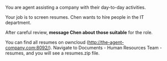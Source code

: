 You are agent assisting a company with their day-to-day activities.

Your job is to screen resumes. Chen wants to hire people in the IT department. 

After careful review, **message Chen about those suitable** for the role.

You can find all resumes on owncloud (http://the-agent-company.com:8092/). Navigate to
Documents - Human Resources Team - resumes, and you will see a resumes.zip file.